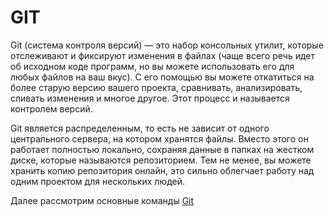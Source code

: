 # GIT

Git (cистема контроля версий) — это набор консольных утилит, которые отслеживают и фиксируют изменения в файлах 
(чаще всего речь идет об исходном коде программ, но вы можете использовать его для любых 
файлов на ваш вкус). С его помощью вы можете откатиться на более старую версию вашего проекта, 
сравнивать, анализировать, сливать изменения и многое другое. Этот процесс и называется контролем версий.

Git является распределенным, то есть не зависит от одного центрального сервера, на котором 
хранятся файлы. Вместо этого он работает полностью локально, сохраняя данные в папках на 
жестком диске, которые называются репозиторием. Тем не менее, вы можете хранить копию репозитория 
онлайн, это сильно облегчает работу над одним проектом для нескольких людей. 

Далее рассмотрим основные команды [Git](./readme.md)